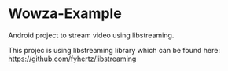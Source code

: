 # Wowza-Example
Android project to stream video using libstreaming.

This projec is using libstreaming library which can be found here: https://github.com/fyhertz/libstreaming
